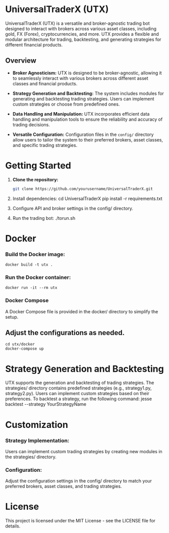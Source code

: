 # UniversalTraderX (UTX)

UniversalTraderX (UTX) is a versatile and broker-agnostic trading bot designed to interact with brokers across various asset classes, including gold, FX (Forex), cryptocurrencies, and more. UTX provides a flexible and modular architecture for trading, backtesting, and generating strategies for different financial products.

## Overview

- **Broker Agnosticism:** UTX is designed to be broker-agnostic, allowing it to seamlessly interact with various brokers across different asset classes and financial products.

- **Strategy Generation and Backtesting:** The system includes modules for generating and backtesting trading strategies. Users can implement custom strategies or choose from predefined ones.

- **Data Handling and Manipulation:** UTX incorporates efficient data handling and manipulation tools to ensure the reliability and accuracy of trading decisions.

- **Versatile Configuration:** Configuration files in the `config/` directory allow users to tailor the system to their preferred brokers, asset classes, and specific trading strategies.

# Getting Started

1. **Clone the repository:**

   ```bash
   git clone https://github.com/yourusername/UniversalTraderX.git
   
1. Install dependencies:
   cd UniversalTraderX
   pip install -r requirements.txt
2. Configure API and broker settings in the config/ directory.
3. Run the trading bot:
./torun.sh

# Docker
### Build the Docker image:
    docker build -t utx .

### Run the Docker container:
    docker run -it --rm utx

### Docker Compose
A Docker Compose file is provided in the docker/ directory to simplify the setup.
## Adjust the configurations as needed.
    cd utx/docker
    docker-compose up

# Strategy Generation and Backtesting
UTX supports the generation and backtesting of trading strategies.
The strategies/ directory contains predefined strategies (e.g., strategy1.py, strategy2.py).
Users can implement custom strategies based on their preferences.
To backtest a strategy, run the following command:
    jesse backtest --strategy YourStrategyName

# Customization
### Strategy Implementation:
Users can implement custom trading strategies by creating new modules in the strategies/ directory.

### Configuration:
Adjust the configuration settings in the config/ directory to match your preferred brokers, asset classes, and trading strategies.

# License
This project is licensed under the MIT License - see the LICENSE file for details.
